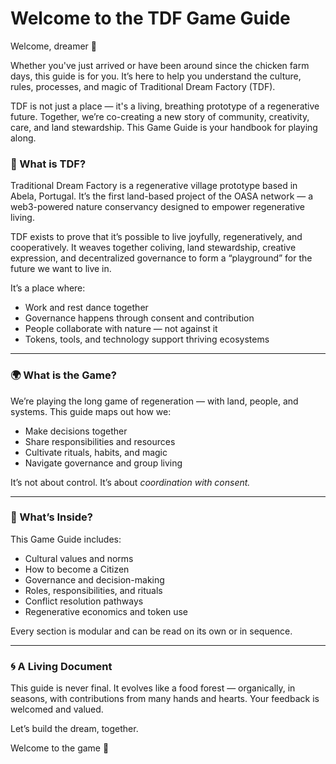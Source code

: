 # Welcome to the TDF Game Guide

Welcome, dreamer 🐑

Whether you've just arrived or have been around since the chicken farm days, this guide is for you. It’s here to help you understand the culture, rules, processes, and magic of Traditional Dream Factory (TDF).

TDF is not just a place — it's a living, breathing prototype of a regenerative future. Together, we’re co-creating a new story of community, creativity, care, and land stewardship. This Game Guide is your handbook for playing along.

### 🌱 What is TDF?

Traditional Dream Factory is a regenerative village prototype based in Abela, Portugal. It’s the first land-based project of the OASA network — a web3-powered nature conservancy designed to empower regenerative living. 

TDF exists to prove that it’s possible to live joyfully, regeneratively, and cooperatively. It weaves together coliving, land stewardship, creative expression, and decentralized governance to form a “playground” for the future we want to live in.

It’s a place where:
- Work and rest dance together
- Governance happens through consent and contribution
- People collaborate with nature — not against it
- Tokens, tools, and technology support thriving ecosystems

---

### 🌍 What is the Game?

We’re playing the long game of regeneration — with land, people, and systems. This guide maps out how we:
- Make decisions together
- Share responsibilities and resources
- Cultivate rituals, habits, and magic
- Navigate governance and group living

It’s not about control. It’s about *coordination with consent.*

---

### 📖 What’s Inside?
This Game Guide includes:
- Cultural values and norms
- How to become a Citizen
- Governance and decision-making
- Roles, responsibilities, and rituals
- Conflict resolution pathways
- Regenerative economics and token use

Every section is modular and can be read on its own or in sequence.

---

### 🌀 A Living Document
This guide is never final. It evolves like a food forest — organically, in seasons, with contributions from many hands and hearts. Your feedback is welcomed and valued.

Let’s build the dream, together.

Welcome to the game 💫
